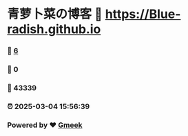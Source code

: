# 青萝卜菜の博客 :link: https://Blue-radish.github.io 
### :page_facing_up: [6](https://Blue-radish.github.io/tag.html) 
### :speech_balloon: 0 
### :hibiscus: 43339 
### :alarm_clock: 2025-03-04 15:56:39 
### Powered by :heart: [Gmeek](https://github.com/Meekdai/Gmeek)
